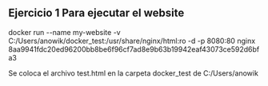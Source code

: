## Ejercicio 1 Para ejecutar el website

docker run --name my-website -v C:/Users/anowik/docker_test:/usr/share/nginx/html:ro -d -p 8080:80 nginx
8aa9941fdc20ed96200bb8be6f96cf7ad8e9b63b19942eaf43073ce592d6bfa3

Se coloca el archivo test.html en la carpeta docker_test de C:/Users/anowik